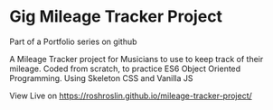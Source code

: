 # Gig Mileage Tracker Project
Part of a Portfolio series on github

A Mileage Tracker project for Musicians to use to keep track of their mileage.
Coded from scratch, to practice ES6 Object Oriented Programming. Using Skeleton CSS and Vanilla JS

View Live on https://roshroslin.github.io/mileage-tracker-project/
